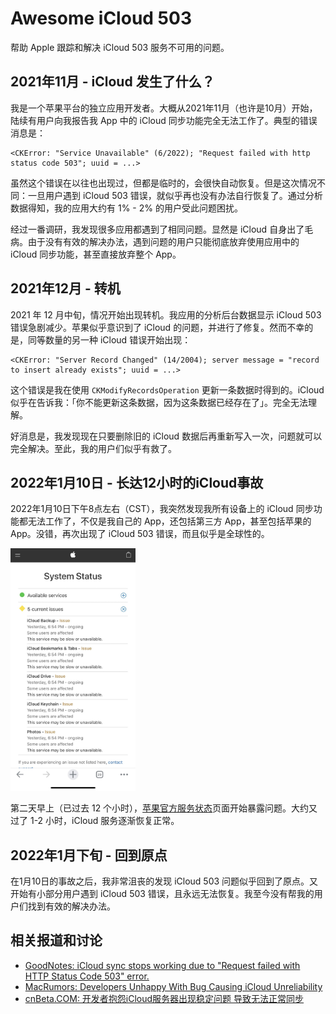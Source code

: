 # Awesome iCloud 503
帮助 Apple 跟踪和解决 iCloud 503 服务不可用的问题。

## 2021年11月 - iCloud 发生了什么？
我是一个苹果平台的独立应用开发者。大概从2021年11月（也许是10月）开始，陆续有用户向我报告我 App 中的 iCloud 同步功能完全无法工作了。典型的错误消息是：

```
<CKError: "Service Unavailable" (6/2022); "Request failed with http status code 503"; uuid = ...>
```

虽然这个错误在以往也出现过，但都是临时的，会很快自动恢复。但是这次情况不同：一旦用户遇到 iCloud 503 错误，就似乎再也没有办法自行恢复了。通过分析数据得知，我的应用大约有 1% - 2% 的用户受此问题困扰。

经过一番调研，我发现很多应用都遇到了相同问题。显然是 iCloud 自身出了毛病。由于没有有效的解决办法，遇到问题的用户只能彻底放弃使用应用中的 iCloud 同步功能，甚至直接放弃整个 App。

## 2021年12月 - 转机

2021 年 12 月中旬，情况开始出现转机。我应用的分析后台数据显示 iCloud 503 错误急剧减少。苹果似乎意识到了 iCloud 的问题，并进行了修复。然而不幸的是，同等数量的另一种 iCloud 错误开始出现：

```
<CKError: "Server Record Changed" (14/2004); server message = "record to insert already exists"; uuid = ...>
```

这个错误是我在使用 `CKModifyRecordsOperation` 更新一条数据时得到的。iCloud 似乎在告诉我：「你不能更新这条数据，因为这条数据已经存在了」。完全无法理解。

好消息是，我发现现在只要删除旧的 iCloud 数据后再重新写入一次，问题就可以完全解决。至此，我的用户们似乎有救了。

## 2022年1月10日 - 长达12小时的iCloud事故

2022年1月10日下午8点左右（CST），我突然发现我所有设备上的 iCloud 同步功能都无法工作了，不仅是我自己的 App，还包括第三方 App，甚至包括苹果的 App。没错，再次出现了 iCloud 503 错误，而且似乎是全球性的。

<img src="images/AppleSystemStatus.jpeg" width="200">

第二天早上（已过去 12 个小时），[苹果官方服务状态](https://www.apple.com/support/systemstatus/)页面开始暴露问题。大约又过了 1-2 小时，iCloud 服务逐渐恢复正常。

## 2022年1月下旬 - 回到原点

在1月10日的事故之后，我非常沮丧的发现 iCloud 503 问题似乎回到了原点。又开始有小部分用户遇到 iCloud 503 错误，且永远无法恢复。我至今没有帮我的用户们找到有效的解决办法。

## 相关报道和讨论

- [GoodNotes: iCloud sync stops working due to "Request failed with HTTP Status Code 503" error.](https://support.goodnotes.com/hc/en-us/articles/4410195261327-iCloud-sync-stops-working-due-to-Request-failed-with-HTTP-Status-Code-503-error-)
- [MacRumors: Developers Unhappy With Bug Causing iCloud Unreliability](https://www.macrumors.com/2022/01/24/developers-icloud-unreliability-bug/)
- [cnBeta.COM: 开发者抱怨iCloud服务器出现稳定问题 导致无法正常同步](https://www.cnbeta.com/articles/tech/1229847.htm)
